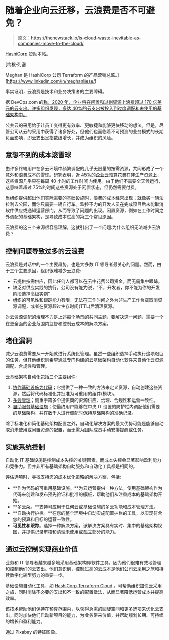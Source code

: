 # 随着企业向云迁移，云浪费是否不可避免？

> 原文：<https://thenewstack.io/is-cloud-waste-inevitable-as-companies-move-to-the-cloud/>

[HashiCorp](https://www.hashicorp.com/) 赞助本帖。

 [梅根·列塞

Meghan 是 HashiCorp 公司 Terraform 的产品营销总监。](https://www.linkedin.com/in/meghanliese/) 

事实证明，云浪费是技术和业务决策者的主要障碍。

据 DevOps.com 的[称，2020 年，企业将在闲置和过剩资源上浪费超过 170 亿美元的云支出。许多组织发现，多达 40%的云支出被投入到过度调配和未使用的基础架构中。](https://devops.com/the-cloud-is-booming-but-so-is-cloud-waste/)

公共云的采用始于让员工变得更有效率、更敏捷和能够更快移动的想法。但是，尽管公司从云的采用中获得了诸多好处，但他们也面临着不可预测的业务模式的长期负面影响，即云支出呈指数级增长，并成为组织的风险。

## 意想不到的成本滚雪球

由许多终端用户在多云环境中频繁调配的几乎无限量的按需资源，共同形成了一个意外和浪费成本的雪球。研究表明，近 [45%的企业云预算](https://devops.com/the-cloud-is-booming-but-so-is-cloud-waste/)花费在非生产资源上，这些资源几乎只在每周 40 小时的工作时间内使用。由于他们不需要全天候运行，这意味着超过 75%的时间这些资源处于闲置状态，但仍然需要付费。

当组织提供超出他们实际需要的基础设施时，浪费的成本经常出现；就像买一辆法拉利去公园，而你只需要一辆自行车。监控不力的开发人员在完成项目后未能取消软件供应或通知运营部门，从而导致了问题的出现。闲置资源，例如在工作时间之外调配的基础架构，是导致成本过高的第三个常见原因。

云浪费的这三个来源很容易理解，这就引出了一个问题:为什么组织无法减少云浪费？

## 控制问题导致过多的云浪费

云浪费是对话中的一个主要趋势，也是大多数 IT 领导者最关心的问题。然而，由于三个主要原因，组织很难减少云浪费:

*   云提供按需供应，因此任何人都可以在云中花费公司资金，而无需集中跟踪。
*   缺乏对供应实践的执行。公司没有能力说，“不，开发者，你不能为你的开发阶段选择高级实例”
*   组织的可见性和跟踪能力有限，无法在工作时间之外为非生产工作负载取消资源调配，或者在资源超过生存时间(TTL)后清理资源。

对云资源调配的治理不力是上述每个场景的共同主题，要解决这一问题，需要一个在更全面的企业范围内监督和控制云成本的解决方案。

## 堵住漏洞

减少云浪费需要从一开始就进行系统化管理。虽然一些组织选择手动执行这项艰巨的任务，但其他组织则希望通过专门构建的云基础架构自动化软件来自动化云资源调配、合规性和管理。

云基础架构自动化包括三个主要组件:

1.  [协作基础设施为代码](https://www.hashicorp.com/products/terraform/infrastructure-as-code/)；它提供了一种一致的方法来定义资源，自动创建这些资源，然后将代码标准化并批准为可重用的组件(模块)。
2.  [多云管理](https://www.hashicorp.com/products/terraform/multi-cloud-compliance-and-management/)；侧重于跨多个提供商的资源供应、治理、合规性和运营一致性。
3.  [自助服务基础设施](https://www.hashicorp.com/products/terraform/self-service-infrastructure/)；使最终用户能够在中央 IT 设置的防护栏内调配他们需要的基础架构，并在数千人进行调配时保持基础架构的准确记录。

除了标准化和简化基础架构配置之外，自动化解决方案的最大优势可能是能够自动取消未使用或闲置资源的配置，而无需为团队成员手动安排提醒或任务。

## 实施系统控制

自动化 IT 基础设施是控制成本失控的关键因素，而成本失控会显著影响盈利能力和竞争力。但并非所有基础架构自助服务和自动化工具都是相同的。

评估选项时，寻找支持您的成本优化策略的解决方案，包括:

*   **作为代码的可重用基础设施。**为云运营提供一种方法，使用基础架构作为代码来创建和发布预先验证和批准的模板，帮助他们从注重成本的基础架构开始。
*   **多云朵。**支持可应用于任何云或基础设施的多云功能和成本管理方法。
*   **自动执行护栏。**在您的整个环境中自动实施配置护栏的工具，以实现符合您的预算和目标的运营一致性。
*   **可见性和跟踪**。选择一种解决方案，该解决方案具有实时、集中的基础架构视图，并提供记录审核和清理未使用或孤立部分的能力。

## 通过云控制实现商业价值

业务和 IT 领导者越来越多地采用基础架构即软件工具，因为他们很难有效地管理和控制他们的云支出。他们意识到，控制过高的云成本是他们公司云采用之旅和持续数字化转型努力的重要一步。

基础设施自动化工具，如 [HashiCorp Terraform Cloud](https://app.terraform.io/session) ，可帮助组织加快云采用之旅，同时消除不必要的支出和不一致的配置做法，从而显著降低运营成本并提高效率。

该技术帮助他们保持在预算范围内，以获得急需的回旋空间和更多选项来优化云支出，同时加快他们启动新项目的能力，为业务带来价值，并帮助规划长期、可持续的增长和盈利能力。

通过 Pixabay 的特征图像。

<svg xmlns:xlink="http://www.w3.org/1999/xlink" viewBox="0 0 68 31" version="1.1"><title>Group</title> <desc>Created with Sketch.</desc></svg>